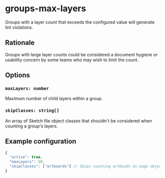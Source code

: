 # groups-max-layers

Groups with a layer count that exceeds the configured value will generate lint violations.

## Rationale

Groups with large layer counts could be considered a document hygiene or usability concern by some teams who may wish to limit the count.

## Options

### `maxLayers: number`

Maximum number of child layers within a group.

### `skipClasses: string[]`

An array of Sketch file object classes that shouldn't be considered when counting a group's layers.

## Example configuration

```js
{
  "active": true,
  "maxLayers": 50,
  "skipClasses": ["artboards"] // Skips counting artboads on page objects
}
```
